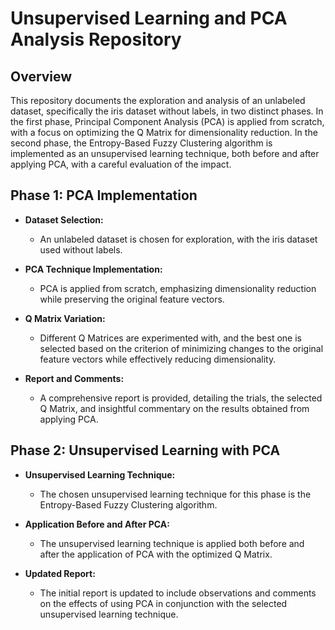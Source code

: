 # Unsupervised Learning and PCA Analysis Repository

## Overview

This repository documents the exploration and analysis of an unlabeled dataset, specifically the iris dataset without labels, in two distinct phases. In the first phase, Principal Component Analysis (PCA) is applied from scratch, with a focus on optimizing the Q Matrix for dimensionality reduction. In the second phase, the Entropy-Based Fuzzy Clustering algorithm is implemented as an unsupervised learning technique, both before and after applying PCA, with a careful evaluation of the impact.

## Phase 1: PCA Implementation

- **Dataset Selection:**
  - An unlabeled dataset is chosen for exploration, with the iris dataset used without labels.

- **PCA Technique Implementation:**
  - PCA is applied from scratch, emphasizing dimensionality reduction while preserving the original feature vectors.

- **Q Matrix Variation:**
  - Different Q Matrices are experimented with, and the best one is selected based on the criterion of minimizing changes to the original feature vectors while effectively reducing dimensionality.

- **Report and Comments:**
  - A comprehensive report is provided, detailing the trials, the selected Q Matrix, and insightful commentary on the results obtained from applying PCA.

## Phase 2: Unsupervised Learning with PCA

- **Unsupervised Learning Technique:**
  - The chosen unsupervised learning technique for this phase is the Entropy-Based Fuzzy Clustering algorithm.

- **Application Before and After PCA:**
  - The unsupervised learning technique is applied both before and after the application of PCA with the optimized Q Matrix.

- **Updated Report:**
  - The initial report is updated to include observations and comments on the effects of using PCA in conjunction with the selected unsupervised learning technique.
